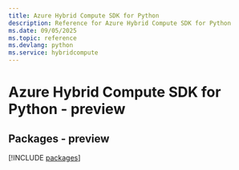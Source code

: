 ```yaml
---
title: Azure Hybrid Compute SDK for Python
description: Reference for Azure Hybrid Compute SDK for Python
ms.date: 09/05/2025
ms.topic: reference
ms.devlang: python
ms.service: hybridcompute
---
```

# Azure Hybrid Compute SDK for Python - preview
## Packages - preview
[!INCLUDE [packages](hybrid-compute-index.md)]